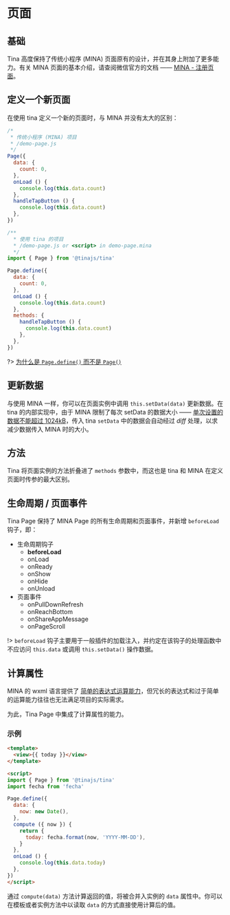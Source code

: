 # 页面

## 基础
Tina 高度保持了传统小程序 (MINA) 页面原有的设计，并在其身上附加了更多能力。有关 MINA 页面的基本介绍，请查阅微信官方的文档 ——
[MINA - 注册页面](https://mp.weixin.qq.com/debug/wxadoc/dev/framework/app-service/page.html)。

## 定义一个新页面
在使用 tina 定义一个新的页面时，与 MINA 并没有太大的区别：

```javascript
/*
 * 传统小程序 (MINA) 项目
 * /demo-page.js
 */
Page({
  data: {
    count: 0,
  },
  onLoad () {
    console.log(this.data.count)
  },
  handleTapButton () {
    console.log(this.data.count)
  },
})
```

```javascript
/**
  * 使用 tina 的项目
  * /demo-page.js or <script> in demo-page.mina
  */
import { Page } from '@tinajs/tina'

Page.define({
  data: {
    count: 0,
  },
  onLoad () {
    console.log(this.data.count)
  },
  methods: {
    handleTapButton () {
      console.log(this.data.count)
    },
  },
})
```

?> [为什么是 ``Page.define()`` 而不是 ``Page()``](guide/faq?id=%e4%b8%ba%e4%bb%80%e4%b9%88%e6%98%af-tinapagedefine-%e8%80%8c%e4%b8%8d%e6%98%af-tinapage-%ef%bc%9f)

## 更新数据
与使用 MINA 一样，你可以在页面实例中调用 ``this.setData(data)`` 更新数据。在 tina 的内部实现中，由于 MINA 限制了每次 setData 的数据大小 —— [单次设置的数据不能超过 1024kB](https://mp.weixin.qq.com/debug/wxadoc/dev/framework/app-service/page.html#pageprototypesetdata)，传入 tina ``setData`` 中的数据会自动经过 *diff* 处理，以求减少数据传入 MINA 时的大小。

## 方法
Tina 将页面实例的方法折叠进了 ``methods`` 参数中，而这也是 tina 和 MINA 在定义页面时传参的最大区别。

## 生命周期 / 页面事件
Tina Page 保持了 MINA Page 的所有生命周期和页面事件，并新增 ``beforeLoad`` 钩子，即：

- 生命周期钩子
  - **beforeLoad**
  - onLoad
  - onReady
  - onShow
  - onHide
  - onUnload
- 页面事件
  - onPullDownRefresh
  - onReachBottom
  - onShareAppMessage
  - onPageScroll

!> ``beforeLoad`` 钩子主要用于一般插件的加载注入，并约定在该钩子的处理函数中不应访问 ``this.data`` 或调用 ``this.setData()`` 操作数据。

## 计算属性
MINA 的 wxml 语言提供了 [简单的表达式运算能力](https://mp.weixin.qq.com/debug/wxadoc/dev/framework/view/wxml/data.html#运算)，但冗长的表达式和过于简单的运算能力往往也无法满足项目的实际需求。

为此，Tina Page 中集成了计算属性的能力。

### 示例
```html
<template>
  <view>{{ today }}</view>
</template>

<script>
import { Page } from '@tinajs/tina'
import fecha from 'fecha'

Page.define({
  data: {
    now: new Date(),
  },
  compute ({ now }) {
    return {
      today: fecha.format(now, 'YYYY-MM-DD'),
    }
  },
  onLoad () {
    console.log(this.data.today)
  },
})
</script>
```

通过 ``compute(data)`` 方法计算返回的值，将被合并入实例的 ``data`` 属性中。你可以在模板或者实例方法中以读取 ``data`` 的方式直接使用计算后的值。
